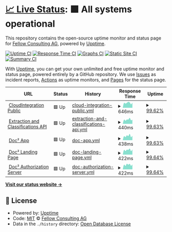 # [📈 Live Status](https://demo.upptime.js.org): <!--live status--> **🟩 All systems operational**

This repository contains the open-source uptime monitor and status page for [Fellow Consulting AG](http://www.fellow-consulting.de), powered by [Upptime](https://github.com/upptime/upptime).

[![Uptime CI](https://github.com/Fellow-Consulting-AG/upptime/workflows/Uptime%20CI/badge.svg)](https://github.com/Fellow-Consulting-AG/upptime/actions?query=workflow%3A%22Uptime+CI%22)
[![Response Time CI](https://github.com/Fellow-Consulting-AG/upptime/workflows/Response%20Time%20CI/badge.svg)](https://github.com/Fellow-Consulting-AG/upptime/actions?query=workflow%3A%22Response+Time+CI%22)
[![Graphs CI](https://github.com/Fellow-Consulting-AG/upptime/workflows/Graphs%20CI/badge.svg)](https://github.com/Fellow-Consulting-AG/upptime/actions?query=workflow%3A%22Graphs+CI%22)
[![Static Site CI](https://github.com/Fellow-Consulting-AG/upptime/workflows/Static%20Site%20CI/badge.svg)](https://github.com/Fellow-Consulting-AG/upptime/actions?query=workflow%3A%22Static+Site+CI%22)
[![Summary CI](https://github.com/Fellow-Consulting-AG/upptime/workflows/Summary%20CI/badge.svg)](https://github.com/Fellow-Consulting-AG/upptime/actions?query=workflow%3A%22Summary+CI%22)

With [Upptime](https://upptime.js.org), you can get your own unlimited and free uptime monitor and status page, powered entirely by a GitHub repository. We use [Issues](https://github.com/Fellow-Consulting-AG/upptime/issues) as incident reports, [Actions](https://github.com/Fellow-Consulting-AG/upptime/actions) as uptime monitors, and [Pages](https://demo.upptime.js.org) for the status page.

<!--start: status pages-->
<!-- This summary is generated by Upptime (https://github.com/upptime/upptime) -->
<!-- Do not edit this manually, your changes will be overwritten -->
<!-- prettier-ignore -->
| URL | Status | History | Response Time | Uptime |
| --- | ------ | ------- | ------------- | ------ |
| <img alt="" src="https://favicons.githubusercontent.com/cloudintegration.eu" height="13"> [CloudIntegration Public](https://cloudintegration.eu/) | 🟩 Up | [cloud-integration-public.yml](https://github.com/Fellow-Consulting-AG/upptime/commits/HEAD/history/cloud-integration-public.yml) | <details><summary><img alt="Response time graph" src="./graphs/cloud-integration-public/response-time-week.png" height="20"> 646ms</summary><br><a href="https://status.cloudintegration.eu/history/cloud-integration-public"><img alt="Response time 597" src="https://img.shields.io/endpoint?url=https%3A%2F%2Fraw.githubusercontent.com%2FFellow-Consulting-AG%2Fupptime%2FHEAD%2Fapi%2Fcloud-integration-public%2Fresponse-time.json"></a><br><a href="https://status.cloudintegration.eu/history/cloud-integration-public"><img alt="24-hour response time 584" src="https://img.shields.io/endpoint?url=https%3A%2F%2Fraw.githubusercontent.com%2FFellow-Consulting-AG%2Fupptime%2FHEAD%2Fapi%2Fcloud-integration-public%2Fresponse-time-day.json"></a><br><a href="https://status.cloudintegration.eu/history/cloud-integration-public"><img alt="7-day response time 646" src="https://img.shields.io/endpoint?url=https%3A%2F%2Fraw.githubusercontent.com%2FFellow-Consulting-AG%2Fupptime%2FHEAD%2Fapi%2Fcloud-integration-public%2Fresponse-time-week.json"></a><br><a href="https://status.cloudintegration.eu/history/cloud-integration-public"><img alt="30-day response time 598" src="https://img.shields.io/endpoint?url=https%3A%2F%2Fraw.githubusercontent.com%2FFellow-Consulting-AG%2Fupptime%2FHEAD%2Fapi%2Fcloud-integration-public%2Fresponse-time-month.json"></a><br><a href="https://status.cloudintegration.eu/history/cloud-integration-public"><img alt="1-year response time 597" src="https://img.shields.io/endpoint?url=https%3A%2F%2Fraw.githubusercontent.com%2FFellow-Consulting-AG%2Fupptime%2FHEAD%2Fapi%2Fcloud-integration-public%2Fresponse-time-year.json"></a></details> | <details><summary><a href="https://status.cloudintegration.eu/history/cloud-integration-public">99.62%</a></summary><a href="https://status.cloudintegration.eu/history/cloud-integration-public"><img alt="All-time uptime 99.96%" src="https://img.shields.io/endpoint?url=https%3A%2F%2Fraw.githubusercontent.com%2FFellow-Consulting-AG%2Fupptime%2FHEAD%2Fapi%2Fcloud-integration-public%2Fuptime.json"></a><br><a href="https://status.cloudintegration.eu/history/cloud-integration-public"><img alt="24-hour uptime 97.36%" src="https://img.shields.io/endpoint?url=https%3A%2F%2Fraw.githubusercontent.com%2FFellow-Consulting-AG%2Fupptime%2FHEAD%2Fapi%2Fcloud-integration-public%2Fuptime-day.json"></a><br><a href="https://status.cloudintegration.eu/history/cloud-integration-public"><img alt="7-day uptime 99.62%" src="https://img.shields.io/endpoint?url=https%3A%2F%2Fraw.githubusercontent.com%2FFellow-Consulting-AG%2Fupptime%2FHEAD%2Fapi%2Fcloud-integration-public%2Fuptime-week.json"></a><br><a href="https://status.cloudintegration.eu/history/cloud-integration-public"><img alt="30-day uptime 99.91%" src="https://img.shields.io/endpoint?url=https%3A%2F%2Fraw.githubusercontent.com%2FFellow-Consulting-AG%2Fupptime%2FHEAD%2Fapi%2Fcloud-integration-public%2Fuptime-month.json"></a><br><a href="https://status.cloudintegration.eu/history/cloud-integration-public"><img alt="1-year uptime 99.96%" src="https://img.shields.io/endpoint?url=https%3A%2F%2Fraw.githubusercontent.com%2FFellow-Consulting-AG%2Fupptime%2FHEAD%2Fapi%2Fcloud-integration-public%2Fuptime-year.json"></a></details>
| <img alt="" src="https://favicons.githubusercontent.com/fellowkv2.cloudintegration.eu" height="13"> [Extraction and Classifications API](https://fellowkv2.cloudintegration.eu/) | 🟩 Up | [extraction-and-classifications-api.yml](https://github.com/Fellow-Consulting-AG/upptime/commits/HEAD/history/extraction-and-classifications-api.yml) | <details><summary><img alt="Response time graph" src="./graphs/extraction-and-classifications-api/response-time-week.png" height="20"> 440ms</summary><br><a href="https://status.cloudintegration.eu/history/extraction-and-classifications-api"><img alt="Response time 442" src="https://img.shields.io/endpoint?url=https%3A%2F%2Fraw.githubusercontent.com%2FFellow-Consulting-AG%2Fupptime%2FHEAD%2Fapi%2Fextraction-and-classifications-api%2Fresponse-time.json"></a><br><a href="https://status.cloudintegration.eu/history/extraction-and-classifications-api"><img alt="24-hour response time 395" src="https://img.shields.io/endpoint?url=https%3A%2F%2Fraw.githubusercontent.com%2FFellow-Consulting-AG%2Fupptime%2FHEAD%2Fapi%2Fextraction-and-classifications-api%2Fresponse-time-day.json"></a><br><a href="https://status.cloudintegration.eu/history/extraction-and-classifications-api"><img alt="7-day response time 440" src="https://img.shields.io/endpoint?url=https%3A%2F%2Fraw.githubusercontent.com%2FFellow-Consulting-AG%2Fupptime%2FHEAD%2Fapi%2Fextraction-and-classifications-api%2Fresponse-time-week.json"></a><br><a href="https://status.cloudintegration.eu/history/extraction-and-classifications-api"><img alt="30-day response time 442" src="https://img.shields.io/endpoint?url=https%3A%2F%2Fraw.githubusercontent.com%2FFellow-Consulting-AG%2Fupptime%2FHEAD%2Fapi%2Fextraction-and-classifications-api%2Fresponse-time-month.json"></a><br><a href="https://status.cloudintegration.eu/history/extraction-and-classifications-api"><img alt="1-year response time 442" src="https://img.shields.io/endpoint?url=https%3A%2F%2Fraw.githubusercontent.com%2FFellow-Consulting-AG%2Fupptime%2FHEAD%2Fapi%2Fextraction-and-classifications-api%2Fresponse-time-year.json"></a></details> | <details><summary><a href="https://status.cloudintegration.eu/history/extraction-and-classifications-api">99.63%</a></summary><a href="https://status.cloudintegration.eu/history/extraction-and-classifications-api"><img alt="All-time uptime 99.96%" src="https://img.shields.io/endpoint?url=https%3A%2F%2Fraw.githubusercontent.com%2FFellow-Consulting-AG%2Fupptime%2FHEAD%2Fapi%2Fextraction-and-classifications-api%2Fuptime.json"></a><br><a href="https://status.cloudintegration.eu/history/extraction-and-classifications-api"><img alt="24-hour uptime 97.40%" src="https://img.shields.io/endpoint?url=https%3A%2F%2Fraw.githubusercontent.com%2FFellow-Consulting-AG%2Fupptime%2FHEAD%2Fapi%2Fextraction-and-classifications-api%2Fuptime-day.json"></a><br><a href="https://status.cloudintegration.eu/history/extraction-and-classifications-api"><img alt="7-day uptime 99.63%" src="https://img.shields.io/endpoint?url=https%3A%2F%2Fraw.githubusercontent.com%2FFellow-Consulting-AG%2Fupptime%2FHEAD%2Fapi%2Fextraction-and-classifications-api%2Fuptime-week.json"></a><br><a href="https://status.cloudintegration.eu/history/extraction-and-classifications-api"><img alt="30-day uptime 99.91%" src="https://img.shields.io/endpoint?url=https%3A%2F%2Fraw.githubusercontent.com%2FFellow-Consulting-AG%2Fupptime%2FHEAD%2Fapi%2Fextraction-and-classifications-api%2Fuptime-month.json"></a><br><a href="https://status.cloudintegration.eu/history/extraction-and-classifications-api"><img alt="1-year uptime 99.96%" src="https://img.shields.io/endpoint?url=https%3A%2F%2Fraw.githubusercontent.com%2FFellow-Consulting-AG%2Fupptime%2FHEAD%2Fapi%2Fextraction-and-classifications-api%2Fuptime-year.json"></a></details>
| <img alt="" src="https://favicons.githubusercontent.com/doc2app.cloudintegration.eu" height="13"> [Doc² App](https://doc2app.cloudintegration.eu/) | 🟩 Up | [doc-app.yml](https://github.com/Fellow-Consulting-AG/upptime/commits/HEAD/history/doc-app.yml) | <details><summary><img alt="Response time graph" src="./graphs/doc-app/response-time-week.png" height="20"> 438ms</summary><br><a href="https://status.cloudintegration.eu/history/doc-app"><img alt="Response time 459" src="https://img.shields.io/endpoint?url=https%3A%2F%2Fraw.githubusercontent.com%2FFellow-Consulting-AG%2Fupptime%2FHEAD%2Fapi%2Fdoc-app%2Fresponse-time.json"></a><br><a href="https://status.cloudintegration.eu/history/doc-app"><img alt="24-hour response time 394" src="https://img.shields.io/endpoint?url=https%3A%2F%2Fraw.githubusercontent.com%2FFellow-Consulting-AG%2Fupptime%2FHEAD%2Fapi%2Fdoc-app%2Fresponse-time-day.json"></a><br><a href="https://status.cloudintegration.eu/history/doc-app"><img alt="7-day response time 438" src="https://img.shields.io/endpoint?url=https%3A%2F%2Fraw.githubusercontent.com%2FFellow-Consulting-AG%2Fupptime%2FHEAD%2Fapi%2Fdoc-app%2Fresponse-time-week.json"></a><br><a href="https://status.cloudintegration.eu/history/doc-app"><img alt="30-day response time 449" src="https://img.shields.io/endpoint?url=https%3A%2F%2Fraw.githubusercontent.com%2FFellow-Consulting-AG%2Fupptime%2FHEAD%2Fapi%2Fdoc-app%2Fresponse-time-month.json"></a><br><a href="https://status.cloudintegration.eu/history/doc-app"><img alt="1-year response time 459" src="https://img.shields.io/endpoint?url=https%3A%2F%2Fraw.githubusercontent.com%2FFellow-Consulting-AG%2Fupptime%2FHEAD%2Fapi%2Fdoc-app%2Fresponse-time-year.json"></a></details> | <details><summary><a href="https://status.cloudintegration.eu/history/doc-app">99.63%</a></summary><a href="https://status.cloudintegration.eu/history/doc-app"><img alt="All-time uptime 99.96%" src="https://img.shields.io/endpoint?url=https%3A%2F%2Fraw.githubusercontent.com%2FFellow-Consulting-AG%2Fupptime%2FHEAD%2Fapi%2Fdoc-app%2Fuptime.json"></a><br><a href="https://status.cloudintegration.eu/history/doc-app"><img alt="24-hour uptime 97.43%" src="https://img.shields.io/endpoint?url=https%3A%2F%2Fraw.githubusercontent.com%2FFellow-Consulting-AG%2Fupptime%2FHEAD%2Fapi%2Fdoc-app%2Fuptime-day.json"></a><br><a href="https://status.cloudintegration.eu/history/doc-app"><img alt="7-day uptime 99.63%" src="https://img.shields.io/endpoint?url=https%3A%2F%2Fraw.githubusercontent.com%2FFellow-Consulting-AG%2Fupptime%2FHEAD%2Fapi%2Fdoc-app%2Fuptime-week.json"></a><br><a href="https://status.cloudintegration.eu/history/doc-app"><img alt="30-day uptime 99.92%" src="https://img.shields.io/endpoint?url=https%3A%2F%2Fraw.githubusercontent.com%2FFellow-Consulting-AG%2Fupptime%2FHEAD%2Fapi%2Fdoc-app%2Fuptime-month.json"></a><br><a href="https://status.cloudintegration.eu/history/doc-app"><img alt="1-year uptime 99.96%" src="https://img.shields.io/endpoint?url=https%3A%2F%2Fraw.githubusercontent.com%2FFellow-Consulting-AG%2Fupptime%2FHEAD%2Fapi%2Fdoc-app%2Fuptime-year.json"></a></details>
| <img alt="" src="https://favicons.githubusercontent.com/doc2landing.cloudintegration.eu" height="13"> [Doc² Landing Page](https://doc2landing.cloudintegration.eu/) | 🟩 Up | [doc-landing-page.yml](https://github.com/Fellow-Consulting-AG/upptime/commits/HEAD/history/doc-landing-page.yml) | <details><summary><img alt="Response time graph" src="./graphs/doc-landing-page/response-time-week.png" height="20"> 422ms</summary><br><a href="https://status.cloudintegration.eu/history/doc-landing-page"><img alt="Response time 445" src="https://img.shields.io/endpoint?url=https%3A%2F%2Fraw.githubusercontent.com%2FFellow-Consulting-AG%2Fupptime%2FHEAD%2Fapi%2Fdoc-landing-page%2Fresponse-time.json"></a><br><a href="https://status.cloudintegration.eu/history/doc-landing-page"><img alt="24-hour response time 416" src="https://img.shields.io/endpoint?url=https%3A%2F%2Fraw.githubusercontent.com%2FFellow-Consulting-AG%2Fupptime%2FHEAD%2Fapi%2Fdoc-landing-page%2Fresponse-time-day.json"></a><br><a href="https://status.cloudintegration.eu/history/doc-landing-page"><img alt="7-day response time 422" src="https://img.shields.io/endpoint?url=https%3A%2F%2Fraw.githubusercontent.com%2FFellow-Consulting-AG%2Fupptime%2FHEAD%2Fapi%2Fdoc-landing-page%2Fresponse-time-week.json"></a><br><a href="https://status.cloudintegration.eu/history/doc-landing-page"><img alt="30-day response time 439" src="https://img.shields.io/endpoint?url=https%3A%2F%2Fraw.githubusercontent.com%2FFellow-Consulting-AG%2Fupptime%2FHEAD%2Fapi%2Fdoc-landing-page%2Fresponse-time-month.json"></a><br><a href="https://status.cloudintegration.eu/history/doc-landing-page"><img alt="1-year response time 445" src="https://img.shields.io/endpoint?url=https%3A%2F%2Fraw.githubusercontent.com%2FFellow-Consulting-AG%2Fupptime%2FHEAD%2Fapi%2Fdoc-landing-page%2Fresponse-time-year.json"></a></details> | <details><summary><a href="https://status.cloudintegration.eu/history/doc-landing-page">99.64%</a></summary><a href="https://status.cloudintegration.eu/history/doc-landing-page"><img alt="All-time uptime 99.96%" src="https://img.shields.io/endpoint?url=https%3A%2F%2Fraw.githubusercontent.com%2FFellow-Consulting-AG%2Fupptime%2FHEAD%2Fapi%2Fdoc-landing-page%2Fuptime.json"></a><br><a href="https://status.cloudintegration.eu/history/doc-landing-page"><img alt="24-hour uptime 97.47%" src="https://img.shields.io/endpoint?url=https%3A%2F%2Fraw.githubusercontent.com%2FFellow-Consulting-AG%2Fupptime%2FHEAD%2Fapi%2Fdoc-landing-page%2Fuptime-day.json"></a><br><a href="https://status.cloudintegration.eu/history/doc-landing-page"><img alt="7-day uptime 99.64%" src="https://img.shields.io/endpoint?url=https%3A%2F%2Fraw.githubusercontent.com%2FFellow-Consulting-AG%2Fupptime%2FHEAD%2Fapi%2Fdoc-landing-page%2Fuptime-week.json"></a><br><a href="https://status.cloudintegration.eu/history/doc-landing-page"><img alt="30-day uptime 99.92%" src="https://img.shields.io/endpoint?url=https%3A%2F%2Fraw.githubusercontent.com%2FFellow-Consulting-AG%2Fupptime%2FHEAD%2Fapi%2Fdoc-landing-page%2Fuptime-month.json"></a><br><a href="https://status.cloudintegration.eu/history/doc-landing-page"><img alt="1-year uptime 99.96%" src="https://img.shields.io/endpoint?url=https%3A%2F%2Fraw.githubusercontent.com%2FFellow-Consulting-AG%2Fupptime%2FHEAD%2Fapi%2Fdoc-landing-page%2Fuptime-year.json"></a></details>
| <img alt="" src="https://favicons.githubusercontent.com/auth.cloudintegration.eu" height="13"> [Doc² Authorization Server](https://auth.cloudintegration.eu/) | 🟩 Up | [doc-authorization-server.yml](https://github.com/Fellow-Consulting-AG/upptime/commits/HEAD/history/doc-authorization-server.yml) | <details><summary><img alt="Response time graph" src="./graphs/doc-authorization-server/response-time-week.png" height="20"> 422ms</summary><br><a href="https://status.cloudintegration.eu/history/doc-authorization-server"><img alt="Response time 441" src="https://img.shields.io/endpoint?url=https%3A%2F%2Fraw.githubusercontent.com%2FFellow-Consulting-AG%2Fupptime%2FHEAD%2Fapi%2Fdoc-authorization-server%2Fresponse-time.json"></a><br><a href="https://status.cloudintegration.eu/history/doc-authorization-server"><img alt="24-hour response time 417" src="https://img.shields.io/endpoint?url=https%3A%2F%2Fraw.githubusercontent.com%2FFellow-Consulting-AG%2Fupptime%2FHEAD%2Fapi%2Fdoc-authorization-server%2Fresponse-time-day.json"></a><br><a href="https://status.cloudintegration.eu/history/doc-authorization-server"><img alt="7-day response time 422" src="https://img.shields.io/endpoint?url=https%3A%2F%2Fraw.githubusercontent.com%2FFellow-Consulting-AG%2Fupptime%2FHEAD%2Fapi%2Fdoc-authorization-server%2Fresponse-time-week.json"></a><br><a href="https://status.cloudintegration.eu/history/doc-authorization-server"><img alt="30-day response time 442" src="https://img.shields.io/endpoint?url=https%3A%2F%2Fraw.githubusercontent.com%2FFellow-Consulting-AG%2Fupptime%2FHEAD%2Fapi%2Fdoc-authorization-server%2Fresponse-time-month.json"></a><br><a href="https://status.cloudintegration.eu/history/doc-authorization-server"><img alt="1-year response time 441" src="https://img.shields.io/endpoint?url=https%3A%2F%2Fraw.githubusercontent.com%2FFellow-Consulting-AG%2Fupptime%2FHEAD%2Fapi%2Fdoc-authorization-server%2Fresponse-time-year.json"></a></details> | <details><summary><a href="https://status.cloudintegration.eu/history/doc-authorization-server">99.64%</a></summary><a href="https://status.cloudintegration.eu/history/doc-authorization-server"><img alt="All-time uptime 99.96%" src="https://img.shields.io/endpoint?url=https%3A%2F%2Fraw.githubusercontent.com%2FFellow-Consulting-AG%2Fupptime%2FHEAD%2Fapi%2Fdoc-authorization-server%2Fuptime.json"></a><br><a href="https://status.cloudintegration.eu/history/doc-authorization-server"><img alt="24-hour uptime 97.50%" src="https://img.shields.io/endpoint?url=https%3A%2F%2Fraw.githubusercontent.com%2FFellow-Consulting-AG%2Fupptime%2FHEAD%2Fapi%2Fdoc-authorization-server%2Fuptime-day.json"></a><br><a href="https://status.cloudintegration.eu/history/doc-authorization-server"><img alt="7-day uptime 99.64%" src="https://img.shields.io/endpoint?url=https%3A%2F%2Fraw.githubusercontent.com%2FFellow-Consulting-AG%2Fupptime%2FHEAD%2Fapi%2Fdoc-authorization-server%2Fuptime-week.json"></a><br><a href="https://status.cloudintegration.eu/history/doc-authorization-server"><img alt="30-day uptime 99.92%" src="https://img.shields.io/endpoint?url=https%3A%2F%2Fraw.githubusercontent.com%2FFellow-Consulting-AG%2Fupptime%2FHEAD%2Fapi%2Fdoc-authorization-server%2Fuptime-month.json"></a><br><a href="https://status.cloudintegration.eu/history/doc-authorization-server"><img alt="1-year uptime 99.96%" src="https://img.shields.io/endpoint?url=https%3A%2F%2Fraw.githubusercontent.com%2FFellow-Consulting-AG%2Fupptime%2FHEAD%2Fapi%2Fdoc-authorization-server%2Fuptime-year.json"></a></details>

<!--end: status pages-->

[**Visit our status website →**](https://demo.upptime.js.org)

## 📄 License

- Powered by: [Upptime](https://github.com/upptime/upptime)
- Code: [MIT](./LICENSE) © [Fellow Consulting AG](http://www.fellow-consulting.de)
- Data in the `./history` directory: [Open Database License](https://opendatacommons.org/licenses/odbl/1-0/)
